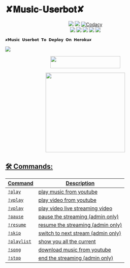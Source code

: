 #         ✘𝐌𝐮𝐬𝐢𝐜-𝐔𝐬𝐞𝐫𝐛𝐨𝐭✘

</p>
<p align="center">
    <a href="https://www.python.org/" alt="made-with-python"> <img src="https://img.shields.io/badge/Made%20with-Python-black.svg?style=flat-square&logo=python&logoColor=blue&color=Blue" /></a>
    <a href="https://github.com/SkylaIND/SkylaMusic-Userbot/graphs/commit-activity" alt="Maintenance"> <img src="https://img.shields.io/badge/Maintained%3F-yes-Blue.svg?style=flat-square" /></a>
    <a href="https://app.codacy.com/gh/SkylaIND/SkylaMusic-Userbot/dashboard"> <img src="https://img.shields.io/codacy/grade/a723cb464d5a4d25be3152b5d71de82d?color=Blue&logo=codacy&style=flat-square" alt="Codacy" /></a><br>
    <a href="https://github.com/SkylaIND/SkylaMusic-Userbot"> <img src="https://img.shields.io/github/repo-size/SkylaIND/SkylaMusic-Userbot?color=Blue&logo=github&logoColor=Blue&style=flat-square" /></a>
    <a href="https://github.com/SkylaIND/SkylaMusic-Userbot/commits/main"> <img src="https://img.shields.io/github/last-commit/SkylaIND/SkylaMusic-Userbot?color=Blue&logo=github&logoColor=Blue&style=flat-square" /></a>
    <a href="https://github.com/SkylaIND/SkylaMusic-Usetbot/issues"> <img src="https://img.shields.io/github/issues/SkylaIND/SkylaMusic-Userbot?color=Blue&logo=github&logoColor=blue&style=flat-square" /></a>
    <a href="https://github.com/SkylaIND/SkylaMusic-Userbot/network/members"> <img src="https://img.shields.io/github/forks/SkylaIND/SkylaMusic-Userbot?color=Blue&logo=github&logoColor=Blue&style=flat-square" /></a>  
    <a href="https://github.com/SkylaIND/SkylaMusic-Userbot/network/members"> <img src="https://img.shields.io/github/stars/SkylaIND/SkylaMusic-Userbot?color=Blue&logo=github&logoColor=Blue&style=flat-square" /></a>  
</p>








    ✘𝗠𝘂𝘀𝗶𝗰 𝗨𝘀𝗲𝗿𝗯𝗼𝘁 𝗧𝗼 𝗗𝗲𝗽𝗹𝗼𝘆 𝗢𝗻 𝗛𝗲𝗿𝗼𝗸𝘂✘
<img src="https://telegra.ph/file/59a1e5e2209a19c2b2488.jpg">

<p align="center"><a href="https://heroku.com/deploy?template=https://github.com/SkylaIND/SkylaMusic-Userbot"> <img src="https://img.shields.io/badge/Deploy%20To%20Heroku-Green?style=for-the-badge&logo=heroku" width="220" height="38.45"/></a>

<p align="center"><a href="https://telegram.dog/XTZ_HerokuBot?start=U2t5bGFJTkQvU2t5bGFNdXNpYy1Vc2VyYm90IG1haW4"><img src="https://img.shields.io/badge/Deploy%20Via%20Telegram-blue?style=for-the-badge&logo=telegram" width="250""/</a>  
</p>


## 🛠 Commands:
| Command | Description |
| ------ | ------ |
| `!play` | play music from youtube |
| `!vplay` | play video from youtube |
| `!vplay` | play video live streaming video |
| `!pause` | pause the streaming (admin only) |
| `!resume` | resume the streaming (admin only) |
| `!skip` | switch to next stream (admin only) |
| `!playlist` | show you all the current | stream list |
| `!song` | download music from youtube |
| `!stop` | end the streaming (admin only) |
